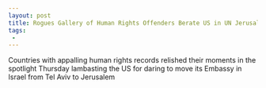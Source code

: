 ```yaml
---
layout: post
title: Rogues Gallery of Human Rights Offenders Berate US in UN Jerusalem Vote
tags:
 -
---
```

Countries with appalling human rights records relished their moments in the spotlight Thursday lambasting the US for daring to move its Embassy in Israel from Tel Aviv to Jerusalem
